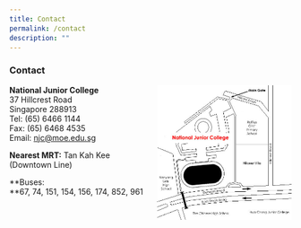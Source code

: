 ```yaml
---
title: Contact
permalink: /contact
description: ""
---
```

### Contact

<img src="/images/contact1.png" style="width:240px;height:240px;margin-left:15px;" align = "right"> **National Junior College**  
37 Hillcrest Road  
Singapore 288913  
Tel: (65) 6466 1144  
Fax: (65) 6468 4535  
Email: [njc@moe.edu.sg](mailto:njc@moe.edu.sg)

**Nearest MRT:** Tan Kah Kee (Downtown Line)

**Buses:  
**67, 74, 151, 154, 156, 174, 852, 961
